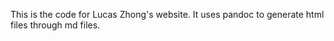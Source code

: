 This is the code for Lucas Zhong's website. It uses pandoc to generate html files through md files.
